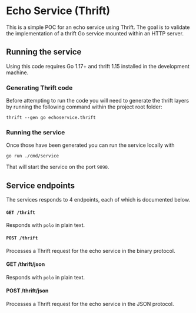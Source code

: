 # Echo Service (Thrift)

This is a simple POC for an echo service using Thrift. The goal is to validate the implementation of a thrift Go service mounted within an HTTP server.

## Running the service

Using this code requires Go 1.17+ and thrift 1.15 installed in the development machine.

### Generating Thrift code
Before attempting to run the code you will need to generate the thrift layers by running the following command within the project root folder:

```
thrift --gen go echoservice.thrift
```

### Running the service
Once those have been generated you can run the service locally with

```
go run ./cmd/service
```

That will start the service on the port `9090`.

## Service endpoints

The services responds to 4 endpoints, each of which is documented below.

#### `GET /thrift`
Responds with `polo` in plain text.

#### `POST /thrift`
Processes a Thrift request for the echo service in the binary protocol.
#### GET /thrift/json
Responds with `polo` in plain text.

#### POST /thrift/json
Processes a Thrift request for the echo service in the JSON protocol.